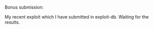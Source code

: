 Bonus submission:

My recent exploit which I have submitted in exploit-db. Waiting for the results. 
